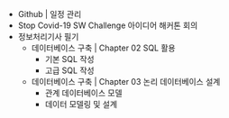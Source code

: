  - Github | 일정 관리
 - Stop Covid-19 SW Challenge 아이디어 해커톤 회의
 - 정보처리기사 필기
   - 데이터베이스 구축 | Chapter 02 SQL 활용
     - 기본 SQL 작성
     - 고급 SQL 작성
   - 데이터베이스 구축 | Chapter 03 논리 데이터베이스 설계
     - 관계 데이터베이스 모델
     - 데이터 모델링 및 설계

